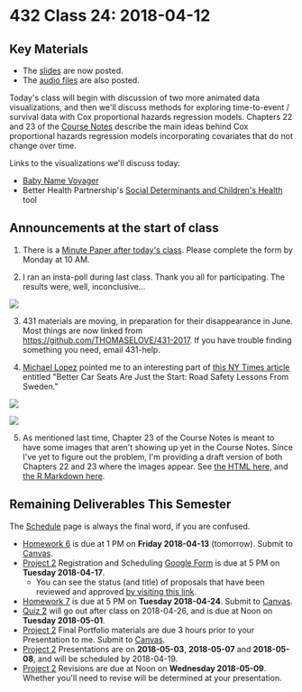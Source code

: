 # 432 Class 24: 2018-04-12

## Key Materials

- The [slides](https://github.com/THOMASELOVE/432-2018/tree/master/slides/class24) are now posted.
- The [audio files](https://github.com/THOMASELOVE/432-2018/tree/master/slides/class24) are also posted.

Today's class will begin with discussion of two more animated data visualizations, and then we'll discuss methods for exploring time-to-event / survival data with Cox proportional hazards regression models. Chapters 22 and 23 of the [Course Notes](https://thomaselove.github.io/432-notes/) describe the main ideas behind Cox proportional hazards regression models incorporating covariates that do not change over time.

Links to the visualizations we'll discuss today:

- [Baby Name Voyager](http://www.babynamewizard.com/voyager)
- Better Health Partnership's [Social Determinants and Children's Health](http://betterhealthpartnership.org/members/chiToolWeightBP.asp) tool

## Announcements at the start of class

1. There is a [Minute Paper after today's class](https://goo.gl/forms/blYi0wADJLUALvV03). Please complete the form by Monday at 10 AM.

2. I ran an insta-poll during last class. Thank you all for participating. The results were, well, inconclusive...

![](https://raw.githubusercontent.com/THOMASELOVE/432-2018/master/slides/class24/poll_result.png)

3. 431 materials are moving, in preparation for their disappearance in June. Most things are now linked from https://github.com/THOMASELOVE/431-2017. If you have trouble finding something you need, email 431-help.

4. [Michael Lopez](https://twitter.com/StatsbyLopez/status/983355855692288001/photo/1) pointed me to an interesting part of [this NY Times article](https://www.nytimes.com/2018/04/09/upshot/car-seats-road-safety-us-sweden.html) entitled "Better Car Seats Are Just the Start: Road Safety Lessons From Sweden."

![](https://raw.githubusercontent.com/THOMASELOVE/432-2018/master/slides/class24/carseats1.PNG)

![](https://raw.githubusercontent.com/THOMASELOVE/432-2018/master/slides/class24/carseats2.PNG)

5. As mentioned last time, Chapter 23 of the Course Notes is meant to have some images that aren't showing up yet in the Course Notes. Since I've yet to figure out the problem, I'm providing a draft version of both Chapters 22 and 23 where the images appear. See [the HTML here](https://htmlpreview.github.io/?https://github.com/THOMASELOVE/432-2018/blob/master/slides/class24/chapters_22_and_23_draft.html), and [the R Markdown here](https://raw.githubusercontent.com/THOMASELOVE/432-2018/master/slides/class24/chapters_22_and_23_draft.Rmd).

## Remaining Deliverables This Semester

The [Schedule](https://github.com/THOMASELOVE/432-2018/blob/master/SCHEDULE.md) page is always the final word, if you are confused.

- [Homework 6](https://github.com/THOMASELOVE/432-2018/tree/master/assignments/hw6) is due at 1 PM on **Friday 2018-04-13** (tomorrow). Submit to [Canvas](https://canvas.case.edu/).
- [Project 2](https://github.com/THOMASELOVE/432-2018/tree/master/projects/project2) Registration and Scheduling [Google Form](https://goo.gl/forms/Zfgnq5pyAAzAlmUm1) is due at 5 PM on **Tuesday 2018-04-17**.
    - You can see the status (and title) of proposals that have been reviewed and approved [by visiting this link](https://github.com/THOMASELOVE/432-2018/blob/master/projects/project2/APPROVED.md).
- [Homework 7](https://github.com/THOMASELOVE/432-2018/tree/master/assignments/hw7) is due at 5 PM on **Tuesday 2018-04-24**. Submit to [Canvas](https://canvas.case.edu/).
- [Quiz 2](https://github.com/THOMASELOVE/432-2018/tree/master/quizzes/quiz2) will go out after class on 2018-04-26, and is due at Noon on **Tuesday 2018-05-01**.
- [Project 2](https://github.com/THOMASELOVE/432-2018/tree/master/projects/project2) Final Portfolio materials are due 3 hours prior to your Presentation to me. Submit to [Canvas](https://canvas.case.edu/).
- [Project 2](https://github.com/THOMASELOVE/432-2018/tree/master/projects/project2) Presentations are on **2018-05-03**, **2018-05-07** and **2018-05-08**, and will be scheduled by 2018-04-19.
- [Project 2](https://github.com/THOMASELOVE/432-2018/tree/master/projects/project2) Revisions are due at Noon on **Wednesday 2018-05-09**. Whether you'll need to revise will be determined at your presentation.
